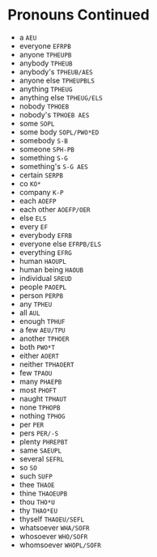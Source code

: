 # Pronouns Continued

* a `AEU`
* everyone `EFRPB`
* anyone `TPHEUPB`
* anybody `TPHEUB`
* anybody's `TPHEUB/AES`
* anyone else `TPHEUPBLS`
* anything `TPHEUG`
* anything else `TPHEUG/ELS`
* nobody `TPHOEB`
* nobody's `TPHOEB AES`
* some `SOPL`
* some body `SOPL/PWO*ED`
* somebody `S-B`
* someone `SPH-PB`
* something `S-G`
* something's `S-G AES`
* certain `SERPB`
* co `KO*`
* company `K-P`
* each `AOEFP`
* each other `AOEFP/OER`
* else `ELS`
* every `EF`
* everybody `EFRB`
* everyone else `EFRPB/ELS`
* everything `EFRG`
* human `HAOUPL`
* human being `HAOUB`
* individual `SREUD`
* people `PAOEPL`
* person `PERPB`
* any `TPHEU`
* all `AUL`
* enough `TPHUF`
* a few `AEU/TPU`
* another `TPHOER`
* both `PWO*T`
* either `AOERT`
* neither `TPHAOERT`
* few `TPAOU`
* many `PHAEPB`
* most `PHOFT`
* naught `TPHAUT`
* none `TPHOPB`
* nothing `TPHOG`
* per `PER`
* pers `PER/-S`
* plenty `PHREPBT`
* same `SAEUPL`
* several `SEFRL`
* so `SO`
* such `SUFP`
* thee `THAOE`
* thine `THAOEUPB`
* thou `THO*U`
* thy `THAO*EU`
* thyself `THAOEU/SEFL`
* whatsoever `WHA/SOFR`
* whosoever `WHO/SOFR`
* whomsoever `WHOPL/SOFR`

